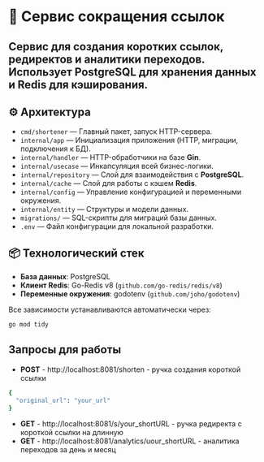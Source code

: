 # 🔗 Сервис сокращения ссылок

Сервис для создания коротких ссылок, редиректов и аналитики переходов.  
Использует **PostgreSQL** для хранения данных и **Redis** для кэширования.
---

## ⚙️ Архитектура
-   `cmd/shortener` — Главный пакет, запуск HTTP-сервера.
-   `internal/app` — Инициализация приложения (HTTP, миграции, подключения к БД).
-   `internal/handler` — HTTP-обработчики на базе **Gin**.
-   `internal/usecase` — Инкапсуляция всей бизнес-логики.
-   `internal/repository` — Слой для взаимодействия с **PostgreSQL**.
-   `internal/cache` — Слой для работы с кэшем **Redis**.
-   `internal/config` — Управление конфигурацией и переменными окружения.
-   `internal/entity` — Структуры и модели данных.
-   `migrations/` — SQL-скрипты для миграций базы данных.
-   `.env` — Файл конфигурации для локальной разработки.

## 📦 Технологический стек

-   **База данных**: PostgreSQL
-   **Клиент Redis**: Go-Redis v8 (`github.com/go-redis/redis/v8`)
-   **Переменные окружения**: godotenv (`github.com/joho/godotenv`)

Все зависимости устанавливаются автоматически через:
```bash
go mod tidy
```

## Запросы для работы
- **POST** - http://localhost:8081/shorten - ручка создания короткой ссылки
```bash
{
  "original_url": "your_url"
}
```
- **GET** - http://localhost:8081/s/your_shortURL - ручка редиректа с короткой ссылки на длинную
- **GET** - http://localhost:8081/analytics/uour_shortURL - аналитика переходов за день и месяц

